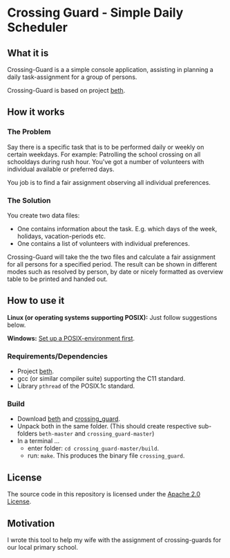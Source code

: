 # Crossing Guard - Simple Daily Scheduler

## What it is
Crossing-Guard is a a simple console application, assisting in planning a daily task-assignment for a group of persons.

Crossing-Guard is based on project [beth](https://github.com/johsteffens/beth).

## How it works

### The Problem
Say there is a specific task that is to be performed daily or weekly on certain weekdays. For example: Patrolling the school crossing on all schooldays during rush hour. You've got a number of volunteers with individual available or preferred days. 

You job is to find a fair assignment observing all individual preferences.

### The Solution
You create two data files:
   * One contains information about the task. E.g. which days of the week, holidays, vacation-periods etc.
   * One contains a list of volunteers with individual preferences.
   
Crossing-Guard will take the the two files and calculate a fair assignment for all persons for a specified period. The result can be shown in different modes such as resolved by person, by date or nicely formatted as overview table to be printed and handed out.

## How to use it
**Linux (or operating systems supporting POSIX):** Just follow suggestions below.

**Windows:** [Set up a POSIX-environment first](https://github.com/johsteffens/beth/wiki/Requirements#how-to-setup-a-posix-environment-for-beth-on-windows). 

### Requirements/Dependencies
   * Project [beth](https://github.com/johsteffens/beth).
   * gcc (or similar compiler suite) supporting the C11 standard.
   * Library `pthread` of the POSIX.1c standard.

### Build
   * Download [beth](https://github.com/johsteffens/beth) and [crossing_guard](https://github.com/johsteffens/crossing_guard). 
   * Unpack both in the same folder. (This should create respective sub-folders `beth-master` and `crossing_guard-master`)
   * In a terminal ...
      * enter folder: `cd crossing_guard-master/build`.
      * run: `make`. This produces the binary file `crossing_guard`.

## License
The source code in this repository is licensed under the [Apache 2.0 License](https://github.com/johsteffens/actinon/blob/master/LICENSE).

## Motivation

I wrote this tool to help my wife with the assignment of crossing-guards for our local primary school.
